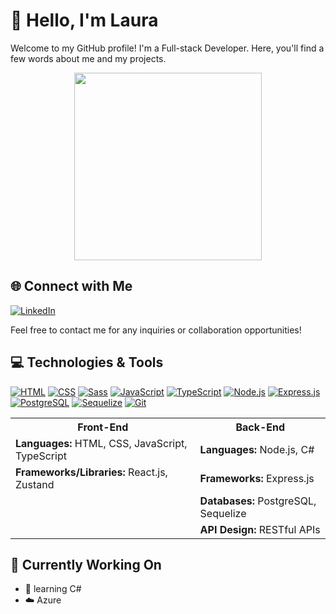 # 👋 Hello, I'm Laura

Welcome to my GitHub profile! I'm a Full-stack Developer. Here, you'll find a few words about me and my projects.

<p align="center">
  <img src="https://github.com/Anmol-Baranwal/Cool-GIFs-For-GitHub/assets/74038190/7d484dc9-68a9-4ee6-a767-aea59035c12d.gif" height=300>
</p>

## 🌐 Connect with Me

[![LinkedIn](https://img.shields.io/badge/LinkedIn-LauraWrońska-blue)](https://www.linkedin.com/in/laura-wro%C5%84ska-59bb312a9/)

Feel free to contact me for any inquiries or collaboration opportunities!

## 💻 Technologies & Tools

[![HTML](https://img.shields.io/badge/HTML5-E34F26?style=flat-square&logo=html5&logoColor=white)](https://developer.mozilla.org/en-US/docs/Web/HTML)
[![CSS](https://img.shields.io/badge/CSS3-1572B6?style=flat-square&logo=css3&logoColor=white)](https://developer.mozilla.org/en-US/docs/Web/CSS)
[![Sass](https://img.shields.io/badge/Sass-CC6699?style=flat-square&logo=sass&logoColor=white)](https://sass-lang.com/)
[![JavaScript](https://img.shields.io/badge/JavaScript-F7DF1E?style=flat-square&logo=javascript&logoColor=black)](https://developer.mozilla.org/en-US/docs/Web/JavaScript)
[![TypeScript](https://img.shields.io/badge/TypeScript-007ACC?style=flat-square&logo=typescript&logoColor=white)](https://www.typescriptlang.org/)
[![Node.js](https://img.shields.io/badge/Node.js-43853D?style=flat-square&logo=node.js&logoColor=white)](https://nodejs.org/)
[![Express.js](https://img.shields.io/badge/Express.js-000000?style=flat-square&logo=express&logoColor=white)](https://expressjs.com/)
[![PostgreSQL](https://img.shields.io/badge/PostgreSQL-336791?style=flat-square&logo=postgresql&logoColor=white)](https://www.postgresql.org/)
[![Sequelize](https://img.shields.io/badge/Sequelize-3766AB?style=flat-square&logo=sequelize&logoColor=white)](https://sequelize.org/)
[![Git](https://img.shields.io/badge/Git-F05032?style=flat-square&logo=git&logoColor=white)](https://git-scm.com/)

<table align=center>
  <tr>
    <th>Front-End</th>
    <th>Back-End</th>
  </tr>
  <tr>
    <td><strong>Languages:</strong> HTML, CSS, JavaScript, TypeScript</td>
    <td><strong>Languages:</strong> Node.js, C#</td>
  </tr>
  <tr>
    <td><strong>Frameworks/Libraries:</strong> React.js, Zustand</td>
    <td><strong>Frameworks:</strong> Express.js</td>
  </tr>
  <tr>
    <td></td>
    <td><strong>Databases:</strong> PostgreSQL, Sequelize</td>
  </tr>
  <tr>
    <td></td>
    <td><strong>API Design:</strong> RESTful APIs</td>
  </tr>
</table>

## 💼 Currently Working On

- 🌱 learning C#
- ☁️ Azure

<!-- ![](https://leetcard.jacoblin.cool/zaura333?ext=activity)

**zaura333/zaura333** is a ✨ _special_ ✨ repository because its `README.md` (this file) appears on your GitHub profile.

Here are some ideas to get you started:

- 🔭 I’m currently working on ...
- 🌱 I’m currently learning ...
- 👯 I’m looking to collaborate on ...
- 🤔 I’m looking for help with ...
- 💬 Ask me about ...
- 📫 How to reach me: ...
- 😄 Pronouns: ...
- ⚡ Fun fact: ...
-->
